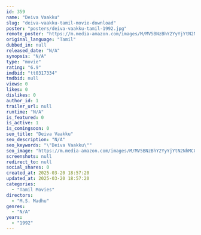 ```yaml
---
id: 359
name: "Deiva Vaakku"
slug: "deiva-vaakku-tamil-movie-download"
poster: "posters/deiva-vaakku-tamil-1992.jpg"
remote_poster: "https://m.media-amazon.com/images/M/MV5BNzBhY2YyYjYtN2NhMC00ZjYzLThlZTUtZWYzMjc5YmU1NTIyXkEyXkFqcGdeQXVyMjA4OTI5NDQ@._V1_SX300.jpg"
original_language: "Tamil"
dubbed_in: null
released_date: "N/A"
synopsis: "N/A"
type: "movie"
rating: "6.9"
imdbid: "tt0317334"
tmdbid: null
views: 0
likes: 0
dislikes: 0
author_id: 1
trailer_url: null
runtime: "N/A"
is_featured: 0
is_active: 1
is_comingsoon: 0
seo_title: "Deiva Vaakku"
seo_description: "N/A"
seo_keywords: "\"Deiva Vaakku\""
seo_image: "https://m.media-amazon.com/images/M/MV5BNzBhY2YyYjYtN2NhMC00ZjYzLThlZTUtZWYzMjc5YmU1NTIyXkEyXkFqcGdeQXVyMjA4OTI5NDQ@._V1_SX300.jpg"
screenshots: null
redirect_to: null
social_shares: 0
created_at: 2025-03-20 18:57:20
updated_at: 2025-03-20 18:57:20
categories:
  - "Tamil Movies"
directors:
  - "M.S. Madhu"
genres:
  - "N/A"
years:
  - "1992"
---
```

